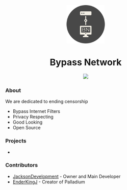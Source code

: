 <p align="center">
<img width="120px" src="https://raw.githubusercontent.com/Bypass-Network/.github/main/img/102050392-modified.png">
</p>

<h1 align="center">Bypass Network</h1>

<p align="center">
<a href="https://github.com/Bypass-Network"><img height="30px" src="https://img.shields.io/badge/GitHub-100000?style=for-the-badge&logo=github&logoColor=white"><img></a>
</p>

### About
We are dedicated to ending censorship
- Bypass Internet Filters
- Privacy Respecting
- Good Looking
- Open Source

### Projects
- 

### Contributors
- [JacksonDevelopment](https://github.com/JacksonDevelopment) - Owner and Main Developer
- [EnderKingJ](https://github.com/EnderKingJ) - Creator of Palladium
